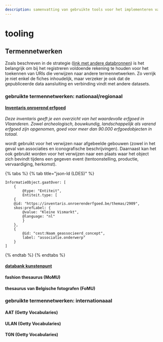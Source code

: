 ```yaml
---
description: samenvatting van gebruikte tools voor het implementeren van OSLO
---
```


# tooling

## Termennetwerken

Zoals beschreven in de strategie ([link met andere databronnen](strategie-tot-implementatie.md#3.-link-met-andere-databronnen)) is het belangrijk om bij het registreren voldoende rekening te houden voor het toekennen van URIs die verwijzen naar andere termennetwerken. Zo verrijk je niet enkel de fiches inhoudelijk, maar verzeker je ook dat de gepubliceerde data aansluiting en verbinding vindt met andere datasets.&#x20;

### gebruikte termennetwerken: nationaal/regionaal

#### [Inventaris onroerend erfgoed ](https://inventaris.onroerenderfgoed.be)

_Deze inventaris geeft je een overzicht van het waardevolle erfgoed in Vlaanderen. Zowel archeologisch, bouwkundig, landschappelijk als varend erfgoed zijn opgenomen, goed voor meer dan 90.000 erfgoedobjecten in totaal._&#x20;

wordt gebruikt voor het verwijzen naar afgebeelde gebouwen (zowel in het geval van associaties en iconografische beschrijvingen). Daarnaast kan het ook gebruikt worden voor het verwijzen naar een plaats waar het object zich bevindt tijdens een gegeven event (tentoonstelling, productie, vervaardiging, herkomst).

{% tabs %}
{% tab title="json-ld (LDES)" %}
```
InformatieObject.gaatOver: [
    {
        @type: "Entiteit",
        Entiteit.type: [
    {
    @id: "https://inventaris.onroerenderfgoed.be/themas/2909",
    skos:prefLabel: {
        @value: "Kleine Vismarkt",
        @language: "nl"
        }
    },
    {
        @id: "cest:Naam_geassocieerd_concept",
        label: "associatie.onderwerp"
    }
]
```
{% endtab %}
{% endtabs %}

#### [databank kunstenpunt ](https://data.kunsten.be)

#### fashion thesaurus (MoMU)

#### thesaurus van Belgische fotografen (FoMU)

### gebruikte termennetwerken: internationaaal

#### AAT (Getty Vocabularies)

#### ULAN (Getty Vocabularies)

#### TGN (Getty Vocabularies)



&#x20;

